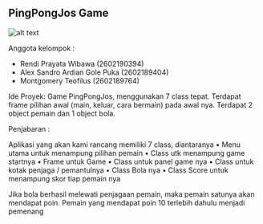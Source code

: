 ## PingPongJos Game
![alt text](https://img.poki.com/cdn-cgi/image/quality=78,width=600,height=600,fit=cover,f=auto/aa850a3705bb31cc524fec36f8d31320.jpeg)

Anggota kelompok :
- Rendi Prayata Wibawa (2602190394)
- Alex Sandro Ardian Gole Puka (2602189404)
- Montgomery Teofilus (2602189764)


Ide Proyek: 
Game PingPongJos, menggunakan 7 class tepat. Terdapat frame pilihan awal (main, keluar, cara bermain) pada awal nya. Terdapat 2 object pemain dan 1 object bola. 


Penjabaran :

Aplikasi yang akan kami rancang memiliki 7 class, diantaranya
•	Menu utama untuk menampung pilihan pemain
•	Class utk menampung game startnya
•	Frame untuk Game
•	Class untuk panel game nya
•	Class untuk kotak penjaga / pemantulnya
•	Class Bola nya
•	Class Score untuk menampung skor tiap pemain nya

Jika bola berhasil melewati penjagaan pemain, maka pemain satunya akan mendapat poin. Pemain yang mendapat poin 10 terlebih dahulu menjadi pemenang
 


